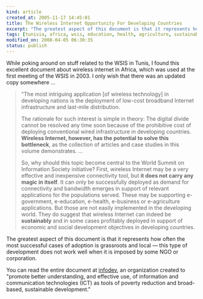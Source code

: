 ```yaml
--- 
kind: article
created_at: 2005-11-17 14:45:01
title: The Wireless Internet Opportunity For Developing Countries
excerpt: "The greatest aspect of this document is that it represents how often the most successful cases of adoption is grassroots and local &mdash; this type of development does not work well when it is imposed by some NGO or corporation."
tags: [tunisia, africa, wsis, education, health, agriculture, sustainability]
modified_on: 2008-04-05 06:30:35
status: publish
---
```


<p>While poking around on stuff related to the WSIS in Tunis, I found this excellent document about wireless internet in Africa, which was used at the first meeting of the WSIS in 2003. I only wish that there was an updated copy somewhere ...
</p>
<blockquote class="large"><p>"The most intriguing application [of wireless technology] in developing nations is the deployment of low-cost broadband Internet infrastructure and last-mile distribution.</p>
<p>The rationale for such interest is simple in theory: The digital divide cannot be resolved any time soon because of the prohibitive cost of deploying conventional wired infrastructure in developing countries. <b>Wireless Internet, however, has the potential to solve this bottleneck</b>, as the collection of articles and case studies in this volume demonstrates. ...</p>

<p>So, why should this topic become central to the World Summit on Information Society initiative? First, wireless Internet may be a very effective and inexpensive connectivity tool, but <b>it does not carry any magic in itself</b>. It can only be successfully deployed as demand for connectivity and bandwidth emerges in support of relevant applications for the populations served. These may be supporting e-government, e-education, e-health, e-business or e-agriculture applications. But those are not easily implemented in the developing world. They do suggest that wireless Internet can indeed be <b>sustainably</b> and in some cases profitably deployed in support of economic and social development objectives in developing countries.
</p></blockquote>

<p>The greatest aspect of this document is that it represents how often the most successful cases of adoption is grassroots and local &mdash; this type of development does not work well when it is imposed by some NGO or corporation.
</p>

<p>You can read the entire document at <a href="http://www.infodev.org/">infodev</a>, an organization created to "promote better understanding, and effective use, of information and communication technologies (ICT) as tools of poverty reduction and broad-based, sustainable development."</p>